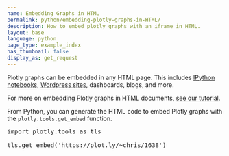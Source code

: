 ```yaml
---
name: Embedding Graphs in HTML
permalink: python/embedding-plotly-graphs-in-HTML/
description: How to embed plotly graphs with an iframe in HTML.
layout: base
language: python
page_type: example_index
has_thumbnail: false
display_as: get_request
---
```


Plotly graphs can be embedded in any HTML page. This includes [IPython notebooks](https://plot.ly/ipython-notebooks/),
[Wordpress sites](https://wordpress.org/plugins/wp-plotly/), dashboards, blogs, and more.

For more on embedding Plotly graphs in HTML documents, [see our tutorial](https://plot.ly/how-to-embed-plotly-graphs-in-websites/).

From Python, you can generate the HTML code to embed Plotly graphs with the <code>plotly.tools.get_embed</code> function.

<pre>import plotly.tools as tls

tls.get_embed('https://plot.ly/~chris/1638')
</pre>
